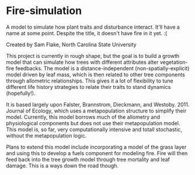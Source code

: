 # Fire-simulation
A model to simulate how plant traits and disturbance interact. It'll have a name
at some point. Despite the title, it doesn't have fire in it yet. :(

Created by Sam Flake, North Carolina State University

This project is currently in rough shape, but the goal is to build a growth model 
that can simulate how trees with different attributes alter vegetation-fire
feedbacks. The model is a distance-independent (non-spatially-explicit) model
driven by leaf mass, which is then related to other tree components through
allometric relationships. This gives it a lot of flexibility to tune different
life history strategies to relate their traits to stand dynamics (hopefully!).

It is based largely upon Falster, Brannstrom, Dieckmann, and Westoby. 2011.
Journal of Ecology, which uses a metapopulation structure to simplify their model.
Currently, this model borrows much of the allometry and physiological components
but does not use their metapopulation model. This model is, so far, very computationally
intensive and totall stochastic, without the metapopulation logic.

Plans to extend this model include incorporating a model of the grass layer and using
this to develop a fuels component for modeling fire. Fire will then feed back into
the tree growth  model through tree mortality and leaf damage. This is a ways down the
road though.

